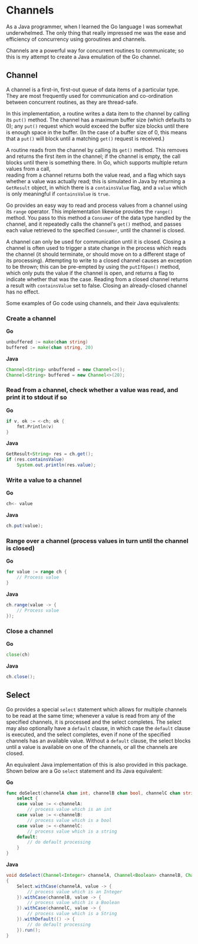 # Channels

As a Java programmer, when I learned the Go language I was somewhat underwhelmed. The only thing
that really impressed me was the ease and efficiency of concurrency using goroutines and channels.

Channels are a powerful way for concurrent routines to communicate; so this is my attempt to create
a Java emulation of the Go channel.

## Channel

A channel is a first-in, first-out queue of data items of a particular type. 
They are most frequently used for communication and co-ordination between concurrent routines, 
as they are thread-safe.

In this implementation, a routine writes a data item to the channel by calling its `put()` method.
The channel has a maximum buffer size (which defaults to 0); any `put()` request which would
exceed the buffer size blocks until there is enough space in the buffer. (In the case of
a buffer size of 0, this means that a `put()` will block until a matching `get()` request is received.)

A routine reads from the channel by calling its `get()` method. This removes and returns the first
item in the channel; if the channel is empty, the call blocks until there is something there.
In Go, which supports multiple return values from a call,  
reading from a channel returns both the value read, and a flag which says whether a value was actually
read; this is simulated in Java by returning a `GetResult` object, in which there is a `containsValue` flag,
and a `value` which is only meaningful if `containsValue` is `true`.

Go provides an easy way to read and process values from a channel using its `range` operator.
This implementation likewise provides the `range()` method. You pass to this method a
`Consumer` of the data type handled by the channel, and it repeatedly calls the channel's
`get()` method, and passes each value retrieved to the specified `Consumer`, until the channel is
closed. 

A channel can only be used for communication until it is closed. Closing a channel is often used
to trigger a state change in the process which reads the channel (it should terminate, or 
should move on to a different stage of its processing). Attempting to write to a closed channel
causes an exception to be thrown; this can be pre-empted by using the `putIfOpen()` method, which
only puts the value if the channel is open, and returns a flag to indicate whether that was the case.
Reading from a closed channel returns a result with `containsValue`
set to false. Closing an already-closed channel has no effect.

Some examples of Go code using channels, and their Java equivalents:

### Create a channel

**Go**
```go
unbuffered := make(chan string)
buffered := make(chan string, 20)
``` 

**Java**
```java
Channel<String> unbuffered = new Channel<>();
Channel<String> buffered = new Channel<>(20);
``` 

### Read from a channel, check whether a value was read, and print it to stdout if so

**Go**
```go
if v, ok := <-ch; ok {
	fmt.Println(v)
}
``` 

**Java**
```java
GetResult<String> res = ch.get();
if (res.containsValue) 
	System.out.println(res.value);
``` 

### Write a value to a channel

**Go**
```go
ch<- value
``` 

**Java**
```java
ch.put(value);
``` 

### Range over a channel (process values in turn until the channel is closed)

**Go**
```go
for value := range ch {
	// Process value
}
``` 

**Java**
```java
ch.range(value -> {
	// Process value
});
``` 

### Close a channel

**Go**
```go
close(ch)
``` 

**Java**
```java
ch.close();
``` 

## Select

Go provides a special `select` statement which allows for multiple channels to be read
at the same time; whenever a value is read from any of the specified channels, it is processed and
the select completes. The select may also optionally have a `default` clause, in which
case the `default` clause is executed, and the select completes, even if none of the specified channels
has an available value. Without a `default` clause, the select blocks until a value is available on one
of the channels, or all the channels are closed.

An equivalent Java implementation of this is also provided in this package. Shown below are a Go `select`
statement and its Java equivalent:

**Go**  
```go
func doSelect(channelA chan int, channelB chan bool, channelC chan string) {
	select {
	case value := <-channelA:
		// process value which is an int  
	case value := <-channelB:
		// process value which is a bool
	case value := <-channelC:
		// process value which is a string
	default:
		// do default processing
	}
}
```

**Java**  
```java
void doSelect(Channel<Integer> channelA, Channel<Boolean> channelB, Channel<String> channelC)
{
	Select.withCase(channelA, value -> {
		// process value which is an Integer  
	}).withCase(channelB, value -> {
		// process value which is a Boolean  
	}).withCase(channelC, value -> {
		// process value which is a String  
	}).withDefault(() -> {
		// do default processing
	}).run();
}
```